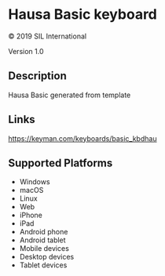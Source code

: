 Hausa Basic keyboard
==============

© 2019 SIL International

Version 1.0

Description
-----------

Hausa Basic generated from template

Links
-----
https://keyman.com/keyboards/basic_kbdhau

Supported Platforms
-------------------
 * Windows
 * macOS
 * Linux
 * Web
 * iPhone
 * iPad
 * Android phone
 * Android tablet
 * Mobile devices
 * Desktop devices
 * Tablet devices

